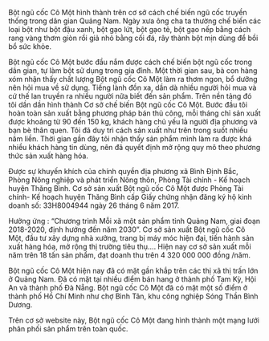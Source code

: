 Bột ngũ cốc Cô Một hình thành trên cơ sở cách chế biến ngũ cốc truyền thống trong dân gian Quảng Nam. Ngày xưa ông cha ta thường chế biến các loại bột như bột đậu xanh, bột gạo lứt, bột gạo tẻ, bột gạo nếp bằng cách rang vàng thơm giòn rồi giả nhỏ bằng cối đá, rây thành bột mịn dùng để bồi bổ sức khỏe.

Bột ngũ cốc Cô Một bước đầu nắm được cách chế biến bột ngũ cốc trong dân gian, tự làm bột sử dụng trong gia đình. Một thời gian sau, bà con hàng xóm nhận thấy chất lượng Bột ngũ cốc Cô Một làm ra thơm ngon, bổ dưỡng nên hỏi mua về sử dụng. Tiếng lành đồn xa, dần dà nhiều người hỏi mua và cứ thế lan truyền ra nhiều người nữa biết đến sản phẩm. Trên nền tảng đó tôi dần dần hình thành Cơ sở chế biến Bột ngũ cốc Cô Một. Bước đầu tôi hoàn toàn sản xuất bằng phương pháp bán thủ công, mỗi tháng chỉ sản xuất được khoảng từ 90 đến 150 kg, khách hàng chủ yếu là người địa phương và bạn bè thân quen. Tôi đã duy trì cách sản xuất như trên trong suốt nhiều năm liền. Thời gian gần đây tôi nhận thấy sản phẩm mình làm ra  được khá nhiều khách hàng tin dùng, nên đã quyết định mở rộng quy mô theo phương thức sản xuất hàng hóa.

Được sự khuyến khích của chính quyền địa phương xã Bình Định Bắc, Phòng Nông nghiệp và phát triển Nông thôn, Phòng Tài chính - Kế hoạch huyện Thăng Bình. Cơ sở sản xuất Bột ngũ cốc Cô Một được Phòng Tài chính- Kế hoạch huyện Thăng Bình cấp Giấy chứng nhận đăng ký hộ kinh doanh số: 33H8004944 ngày 26 tháng 6 năm 2017.

Hưởng ứng : “Chương trình Mỗi xã một sản phẩm tỉnh Quảng Nam, giai đoạn 2018-2020, định hướng đến năm 2030”. Cơ sở sản xuất Bột ngũ cốc Cô Một, đầu tư xây dựng nhà xưởng, trang bị máy móc hiện đại, tiến hành sản xuất hàng hóa, mở rộng thị trường tiêu thụ…. Hiện nay cơ sở sản xuất mỗi năm trên 18 tấn sản phẩm, đạt doanh thu trên 4 320 000 000 đồng /năm.

Bột ngũ cốc Cô Một hiện nay đã có mặt gần khắp trên các thị xã thị trấn lớn ở Quảng Nam. Đã có mặt tại nhiều điểm bán hang ở thành phố Tam Kỳ, Hội An và thành phố Đà Nẵng. Bột ngũ cốc Cô Một đã có mặt một số điểm ở thành phố Hồ Chí Minh như chợ Bình Tân, khu công nghiệp Sóng Thần Bình Dương.

Trên cơ sở website này, Bột ngũ cốc Cô Một đang hình thành một mạng lưới phân phối sản phẩm trên toàn quốc.
